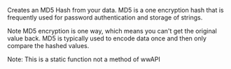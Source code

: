 ﻿Creates an MD5 Hash from your data. MD5 is a one encryption hash that is frequently used for password authentication and storage of strings.

Note MD5 encryption is one way, which means you can't get the original value back. MD5 is typically used to encode data once and then only compare the hashed values.

Note: This is a static function not a method of wwAPI